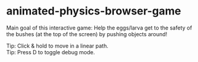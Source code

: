 # animated-physics-browser-game

Main goal of this interactive game: Help the eggs/larva get to the safety of the bushes (at the top of the screen) by pushing objects around!

Tip: Click & hold to move in a linear path. <br>
Tip: Press D to toggle debug mode. <br>
